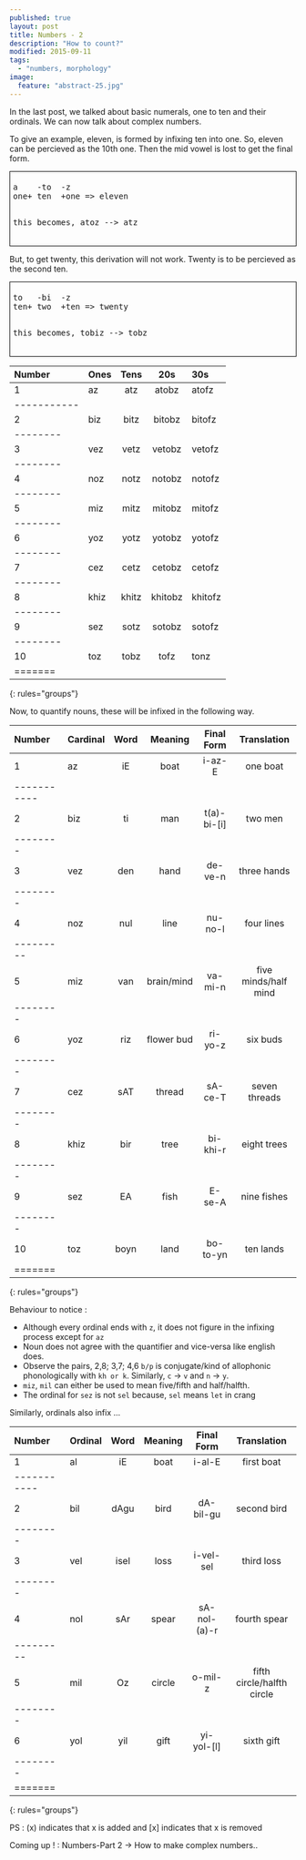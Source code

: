 ```yaml
---
published: true
layout: post
title: Numbers - 2
description: "How to count?"
modified: 2015-09-11
tags:
  - "numbers, morphology"
image:
  feature: "abstract-25.jpg"
---
```


In the last post, we talked about basic numerals, one to ten and their ordinals. We can now talk about complex numbers.

To give an example, eleven, is formed by infixing ten into one. So, eleven can be percieved as the 10th one. Then the mid vowel is lost to get the final form.

<div style='border: 1px solid black;padding:1%'>
<pre>
a    -to  -z
one+ ten  +one => eleven

this becomes,
atoz --> atz
</pre>
</div>

But, to get twenty, this derivation will not work. Twenty is to be percieved as the second ten.

<div style='border: 1px solid black;padding:1%'>
<pre>
to   -bi  -z
ten+ two  +ten => twenty

this becomes,
tobiz --> tobz
</pre>
</div>

| Number | Ones | Tens  | 20s     | 30s     |
|:-------|:-----|:-----:|:-------:|:--------|
| 1	     | az   | atz   | atobz   | atofz   |
|-----------
| 2      | biz  | bitz  | bitobz  | bitofz  |
|--------
| 3      | vez  | vetz  | vetobz  | vetofz  |
|--------
| 4      | noz  | notz  | notobz  | notofz  |
|--------
| 5      | miz  | mitz  | mitobz  | mitofz  |
|--------
| 6      | yoz  | yotz  | yotobz  | yotofz  |
|--------
| 7      | cez  | cetz  | cetobz  | cetofz  |
|--------
| 8      | khiz | khitz | khitobz | khitofz |
|--------
| 9      | sez  | sotz  | sotobz  | sotofz  |
|--------
| 10     | toz  | tobz  | tofz    | tonz    |
|=======
{: rules="groups"}


Now, to quantify nouns, these will be infixed in the following way.


| Number | Cardinal | Word  | Meaning    | Final Form  | Translation |
|:-------|:---------|:-----:|:----------:|:-----------:|:-----------:|
| 1	 | az       | iE    | boat       | i-az-E      | one boat    |
|-----------
| 2      | biz      | ti    | man        | t(a)-bi-[i] | two men     |
|--------
| 3      | vez      | den   | hand       | de-ve-n     | three hands |
|--------
| 4      | noz      | nul   | line	 | nu-no-l     | four lines  |
|---------
| 5      | miz      | van   | brain/mind | va-mi-n     | five minds/half mind |
|--------
| 6      | yoz      | riz   | flower bud | ri-yo-z     | six buds    |
|--------
| 7      | cez      | sAT   | thread     | sA-ce-T     | seven threads |
|--------
| 8      | khiz     | bir   | tree       | bi-khi-r    | eight trees |
|--------
| 9      | sez      | EA    | fish       | E-se-A      | nine fishes |
|--------
| 10     | toz      | boyn  | land       | bo-to-yn    | ten lands   |
|=======
{: rules="groups"}


Behaviour to notice :

  - Although every ordinal ends with `z`, it does not figure in the infixing process except for `az`
  - Noun does not agree with the quantifier and vice-versa like english does.
  - Observe the pairs, 2,8; 3,7; 4,6 `b/p` is conjugate/kind of allophonic phonologically with `kh or k`. Similarly, `c` -> `v` and `n` -> `y`.
  - `miz`, `mil` can either be used to mean five/fifth and half/halfth.
  - The ordinal for `sez` is not `sel` because, `sel` means `let` in crang

Similarly, ordinals also infix ...


| Number | Ordinal  | Word  | Meaning    | Final Form  | Translation |
|:-------|:---------|:-----:|:----------:|:-----------:|:-----------:|
| 1	 | al       | iE    | boat       | i-al-E      | first boat  |
|-----------
| 2      | bil      | dAgu  | bird       | dA-bil-gu   | second bird |
|--------
| 3      | vel      | isel  | loss       | i-vel-sel   | third loss  |
|--------
| 4      | nol      | sAr   | spear	 | sA-nol-(a)-r | fourth spear  |
|---------
| 5      | mil      | Oz    | circle     | o-mil-z     | fifth circle/halfth circle |
|--------
| 6      | yol      | yil  | gift | yi-yol-[l]     | sixth gift    |
|--------
|=======
{: rules="groups"}


PS : (x) indicates that x is added and [x] indicates that x is removed

Coming up ! : Numbers-Part 2 -> How to make complex numbers..
